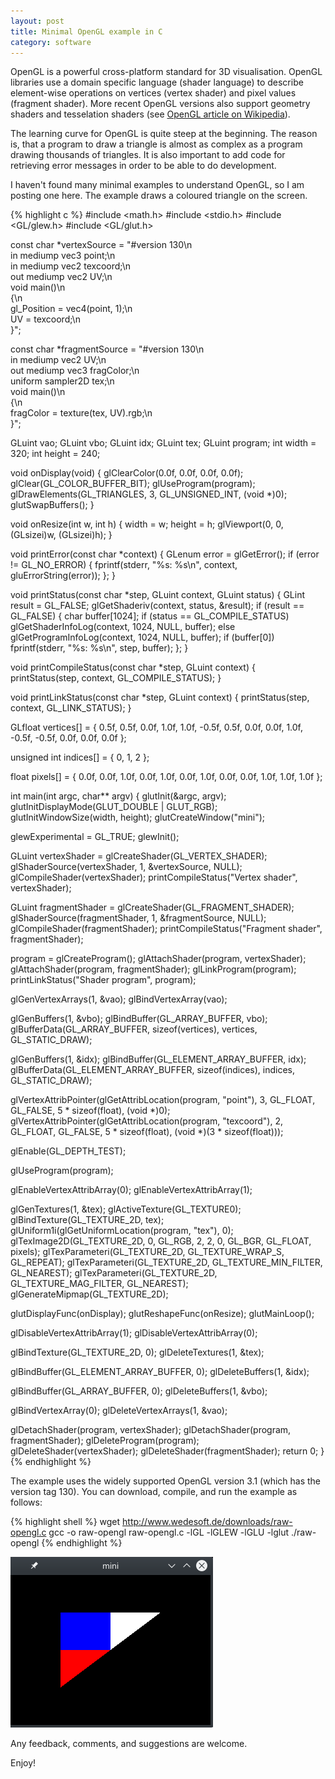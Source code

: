```yaml
---
layout: post
title: Minimal OpenGL example in C
category: software
---
```


OpenGL is a powerful cross-platform standard for 3D visualisation.
OpenGL libraries use a domain specific language (shader language) to describe element-wise operations on vertices (vertex shader) and pixel values (fragment shader).
More recent OpenGL versions also support geometry shaders and tesselation shaders (see [OpenGL article on Wikipedia](https://de.wikipedia.org/wiki/OpenGL_Shading_Language)).

The learning curve for OpenGL is quite steep at the beginning.
The reason is, that a program to draw a triangle is almost as complex as a program drawing thousands of triangles.
It is also important to add code for retrieving error messages in order to be able to do development.

I haven't found many minimal examples to understand OpenGL, so I am posting one here.
The example draws a coloured triangle on the screen.

{% highlight c %}
#include <math.h>
#include <stdio.h>
#include <GL/glew.h>
#include <GL/glut.h>


const char *vertexSource = "#version 130\n\
in mediump vec3 point;\n\
in mediump vec2 texcoord;\n\
out mediump vec2 UV;\n\
void main()\n\
{\n\
  gl_Position = vec4(point, 1);\n\
  UV = texcoord;\n\
}";

const char *fragmentSource = "#version 130\n\
in mediump vec2 UV;\n\
out mediump vec3 fragColor;\n\
uniform sampler2D tex;\n\
void main()\n\
{\n\
  fragColor = texture(tex, UV).rgb;\n\
}";

GLuint vao;
GLuint vbo;
GLuint idx;
GLuint tex;
GLuint program;
int width = 320;
int height = 240;

void onDisplay(void)
{
  glClearColor(0.0f, 0.0f, 0.0f, 0.0f);
  glClear(GL_COLOR_BUFFER_BIT);
  glUseProgram(program);
  glDrawElements(GL_TRIANGLES, 3, GL_UNSIGNED_INT, (void *)0);
  glutSwapBuffers();
}

void onResize(int w, int h)
{
  width = w; height = h;
  glViewport(0, 0, (GLsizei)w, (GLsizei)h);
}

void printError(const char *context)
{
  GLenum error = glGetError();
  if (error != GL_NO_ERROR) {
    fprintf(stderr, "%s: %s\n", context, gluErrorString(error));
  };
}

void printStatus(const char *step, GLuint context, GLuint status)
{
  GLint result = GL_FALSE;
  glGetShaderiv(context, status, &result);
  if (result == GL_FALSE) {
    char buffer[1024];
    if (status == GL_COMPILE_STATUS)
      glGetShaderInfoLog(context, 1024, NULL, buffer);
    else
      glGetProgramInfoLog(context, 1024, NULL, buffer);
    if (buffer[0])
      fprintf(stderr, "%s: %s\n", step, buffer);
  };
}

void printCompileStatus(const char *step, GLuint context)
{
  printStatus(step, context, GL_COMPILE_STATUS);
}

void printLinkStatus(const char *step, GLuint context)
{
  printStatus(step, context, GL_LINK_STATUS);
}

GLfloat vertices[] = {
   0.5f,  0.5f,  0.0f, 1.0f, 1.0f,
  -0.5f,  0.5f,  0.0f, 0.0f, 1.0f,
  -0.5f, -0.5f,  0.0f, 0.0f, 0.0f
};

unsigned int indices[] = { 0, 1, 2 };

float pixels[] = {
  0.0f, 0.0f, 1.0f, 0.0f, 1.0f, 0.0f,
  1.0f, 0.0f, 0.0f, 1.0f, 1.0f, 1.0f
};

int main(int argc, char** argv)
{
  glutInit(&argc, argv);
  glutInitDisplayMode(GLUT_DOUBLE | GLUT_RGB);
  glutInitWindowSize(width, height);
  glutCreateWindow("mini");

  glewExperimental = GL_TRUE;
  glewInit();

  GLuint vertexShader = glCreateShader(GL_VERTEX_SHADER);
  glShaderSource(vertexShader, 1, &vertexSource, NULL);
  glCompileShader(vertexShader);
  printCompileStatus("Vertex shader", vertexShader);

  GLuint fragmentShader = glCreateShader(GL_FRAGMENT_SHADER);
  glShaderSource(fragmentShader, 1, &fragmentSource, NULL);
  glCompileShader(fragmentShader);
  printCompileStatus("Fragment shader", fragmentShader);

  program = glCreateProgram();
  glAttachShader(program, vertexShader);
  glAttachShader(program, fragmentShader);
  glLinkProgram(program);
  printLinkStatus("Shader program", program);

  glGenVertexArrays(1, &vao);
  glBindVertexArray(vao);

  glGenBuffers(1, &vbo);
  glBindBuffer(GL_ARRAY_BUFFER, vbo);
  glBufferData(GL_ARRAY_BUFFER, sizeof(vertices), vertices, GL_STATIC_DRAW);

  glGenBuffers(1, &idx);
  glBindBuffer(GL_ELEMENT_ARRAY_BUFFER, idx);
  glBufferData(GL_ELEMENT_ARRAY_BUFFER, sizeof(indices), indices, GL_STATIC_DRAW);

  glVertexAttribPointer(glGetAttribLocation(program, "point"), 3, GL_FLOAT, GL_FALSE, 5 * sizeof(float), (void *)0);
  glVertexAttribPointer(glGetAttribLocation(program, "texcoord"), 2, GL_FLOAT, GL_FALSE, 5 * sizeof(float), (void *)(3 * sizeof(float)));

  glEnable(GL_DEPTH_TEST);

  glUseProgram(program);

  glEnableVertexAttribArray(0);
  glEnableVertexAttribArray(1);

  glGenTextures(1, &tex);
  glActiveTexture(GL_TEXTURE0);
  glBindTexture(GL_TEXTURE_2D, tex);
  glUniform1i(glGetUniformLocation(program, "tex"), 0);
  glTexImage2D(GL_TEXTURE_2D, 0, GL_RGB, 2, 2, 0, GL_BGR, GL_FLOAT, pixels);
  glTexParameteri(GL_TEXTURE_2D, GL_TEXTURE_WRAP_S, GL_REPEAT);
  glTexParameteri(GL_TEXTURE_2D, GL_TEXTURE_MIN_FILTER, GL_NEAREST);
  glTexParameteri(GL_TEXTURE_2D, GL_TEXTURE_MAG_FILTER, GL_NEAREST);
  glGenerateMipmap(GL_TEXTURE_2D);

  glutDisplayFunc(onDisplay);
  glutReshapeFunc(onResize);
  glutMainLoop();

  glDisableVertexAttribArray(1);
  glDisableVertexAttribArray(0);

  glBindTexture(GL_TEXTURE_2D, 0);
  glDeleteTextures(1, &tex);

  glBindBuffer(GL_ELEMENT_ARRAY_BUFFER, 0);
  glDeleteBuffers(1, &idx);

  glBindBuffer(GL_ARRAY_BUFFER, 0);
  glDeleteBuffers(1, &vbo);

  glBindVertexArray(0);
  glDeleteVertexArrays(1, &vao);

  glDetachShader(program, vertexShader);
  glDetachShader(program, fragmentShader);
  glDeleteProgram(program);
  glDeleteShader(vertexShader);
  glDeleteShader(fragmentShader);
  return 0;
}
{% endhighlight %}

The example uses the widely supported OpenGL version 3.1 (which has the version tag 130).
You can download, compile, and run the example as follows:

{% highlight shell %}
wget http://www.wedesoft.de/downloads/raw-opengl.c
gcc -o raw-opengl raw-opengl.c -lGL -lGLEW -lGLU -lglut
./raw-opengl
{% endhighlight %}

![image](/pics/triangle.png)

Any feedback, comments, and suggestions are welcome.

Enjoy!
